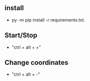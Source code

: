 ## install
   - py -m pip install -r requirements.txt.

## Start/Stop
 - "ctrl + alt + +"

## Change coordinates
 - "ctrl + alt + -"